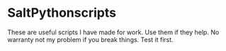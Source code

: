# SaltPythonscripts

These are useful scripts I have made for work. Use them if they help. No warranty not my problem if you break things. Test it first. 
